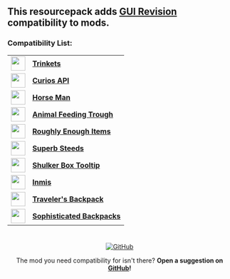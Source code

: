 ## This resourcepack adds [GUI Revision](https://modrinth.com/resourcepack/gui-revision) compatibility to mods.

### Compatibility List:

<table>
  <tr>
    <td>
      <a href="https://modrinth.com/mod/trinkets">
        <img src="https://cdn.modrinth.com/data/5aaWibi9/icon.png" width="32">
      </a>
    </td>
    <td>
      <b><a href="https://modrinth.com/mod/trinkets">Trinkets</a></b>
    </td>
  </tr>
  <tr>
    <td>
      <a href="https://modrinth.com/mod/curios">
        <img src="https://cdn.modrinth.com/data/vvuO3ImH/2a7323ca80849de0bcb50299e18acdf8bf394682.png" width="32">
      </a>
    </td>
    <td>
      <b><a href="https://modrinth.com/mod/curios">Curios API</a></b>
    </td>
  </tr>
   <tr>
    <td>
      <a href="https://modrinth.com/mod/horseman">
        <img src="https://cdn.modrinth.com/data/qIv5FhAA/7a7cf7848d05a3cb1150a58a3ac5c92a8539c2cd.png" width="32">
      </a>
    </td>
    <td>
      <b><a href="https://modrinth.com/mod/horseman">Horse Man</a></b>
     </td>
    </tr>
     <tr>
   <td>
      <a href="hhttps://modrinth.com/mod/animal_feeding_trough">
        <img src="https://cdn.modrinth.com/data/bRFWnJ87/1914b673b80b2c6ff8d99e3f047ab3275ad30d2a_96.webp" width="32">
      </a>
    </td>
    <td>
      <b><a href="https://modrinth.com/mod/animal_feeding_trough">Animal Feeding Trough</a></b>
    </td>
   </tr>
   <tr>
    <td>
      <a href="https://modrinth.com/mod/rei">
        <img src="https://cdn.modrinth.com/data/nfn13YXA/54ac5daa4166011bae713448e84413987316433a_96.webp" width="32">
      </a>
    </td>
    <td>
      <b><a href="https://modrinth.com/mod/rei">Roughly Enough Items</a></b>
    </td>
  </tr>
   <tr>
    <td>
      <a href="https://modrinth.com/mod/superb-steeds">
        <img src="https://cdn.modrinth.com/data/UIZkbR3j/700bc0953179724e0eef33b44b7a22cd424630a5.png" width="32">
      </a>
    </td>
    <td>
      <b><a href="https://modrinth.com/mod/superb-steeds">Superb Steeds</a></b>
    </td>
     </tr>
   <tr>
    <td>
      <a href="https://modrinth.com/mod/shulkerboxtooltip">
        <img src="https://cdn.modrinth.com/data/2M01OLQq/bb490716cf2590cf84100a495931c3d4743bce43_96.webp" width="32">
      </a>
    </td>
    <td>
      <b><a href="https://modrinth.com/mod/shulkerboxtooltip">Shulker Box Tooltip</a></b>
    </td>
  </tr>
     <tr>
     <td>
      <a href="https://modrinth.com/mod/inmis">
        <img src="https://cdn.modrinth.com/data/I0UYcPa0/af80dbe3a46208d0d761c72634dd901e5a46f2c6_96.webp" width="32">
      </a>
    </td>
    <td>
      <b><a href="https://modrinth.com/mod/inmis">Inmis</a></b>
    </td>
  </tr>
     <tr>
    <td>
      <a href="https://modrinth.com/mod/travelersbackpack">
        <img src="https://cdn.modrinth.com/data/rlloIFEV/271b2133a315ee3d864ea5a429472f0e71591fe3_96.webp" width="32">
      </a>
    </td>
    <td>
      <b><a href="https://modrinth.com/mod/travelersbackpack">Traveler's Backpack</a></b>
    </td>
    </tr>
   <tr>
    <td>
      <a href="https://modrinth.com/mod/sophisticated-backpacks">
        <img src="https://cdn.modrinth.com/data/TyCTlI4b/e31c7e2f8769d317339e25b2a8d1b40fbf312729_96.webp" width="32">
      </a>
    </td>
    <td>
      <b><a href="https://modrinth.com/mod/sophisticated-backpacks">Sophisticated Backpacks</a></b>
    </td>
  </tr>
</table>

#

<div align="center">
<a href="https://github.com/Fyoncle/GUIRevision-Compats" rel="noopener nofollow ugc">
<img src="https://wsrv.nl/?url=https://i.ibb.co/N9s5hz1/github.png" alt="GitHub"></a> 
  
The mod you need compatibility for isn't there? **Open a suggestion on [GitHub](hhttps://github.com/Fyoncle/GUIRevision-Compats/issues/new?template=suggestions.yml)!**
</div>
